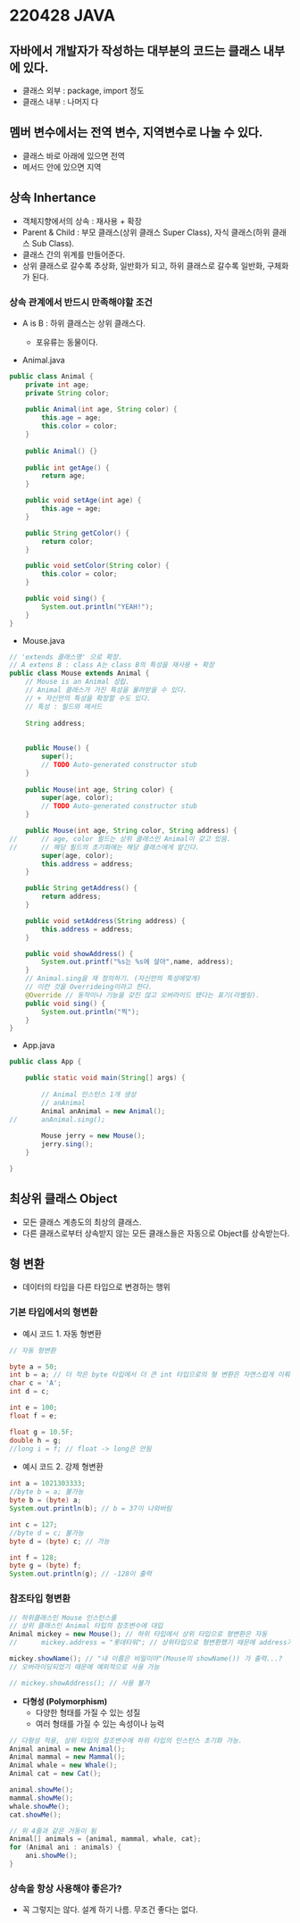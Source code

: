 # 220428 JAVA

## 자바에서 개발자가 작성하는 대부분의 코드는 클래스 내부에 있다.

- 클래스 외부 : package, import 정도
- 클래스 내부 : 나머지 다

## 멤버 변수에서는 전역 변수, 지역변수로 나눌 수 있다.
- 클래스 바로 아래에 있으면 전역
- 메서드 안에 있으면 지역

## 상속 Inhertance
- 객체지향에서의 상속 : 재사용 + 확장
- Parent & Child : 부모 클래스(상위 클래스 Super Class), 자식 클래스(하위 클래스 Sub Class).
- 클래스 간의 위계를 만들어준다.
- 상위 클래스로 갈수록 추상화, 일반화가 되고, 하위 클래스로 갈수록 일반화, 구체화가 된다.

### 상속 관계에서 반드시 만족해야할 조건
- A is B : 하위 클래스는 상위 클래스다.
    - 포유류는 동물이다.

- Animal.java
```java
public class Animal {
	private int age;
	private String color;
	
	public Animal(int age, String color) {
		this.age = age;
		this.color = color;
	}
	
	public Animal() {}
	
	public int getAge() {
		return age;
	}

	public void setAge(int age) {
		this.age = age;
	}

	public String getColor() {
		return color;
	}

	public void setColor(String color) {
		this.color = color;
	}

	public void sing() {
		System.out.println("YEAH!");
	}
}
```
- Mouse.java
```java
// 'extends 클래스명' 으로 확장.
// A extens B : class A는 class B의 특성을 재사용 + 확장
public class Mouse extends Animal {
	// Mouse is an Animal 성립.
	// Animal 클래스가 가진 특성을 물려받을 수 있다.
	// + 자신만의 특성을 확장할 수도 있다.
	// 특성 : 필드와 메서드
	
	String address;
	
	
	public Mouse() {
		super();
		// TODO Auto-generated constructor stub
	}
	
	public Mouse(int age, String color) {
		super(age, color);
		// TODO Auto-generated constructor stub
	}

	public Mouse(int age, String color, String address) {
//		// age, color 필드는 상위 클래스인 Animal이 갖고 있음.
//		// 해당 필드의 초기화에는 해당 클래스에게 맡긴다.
		super(age, color);
		this.address = address;
	}

	public String getAddress() {
		return address;
	}

	public void setAddress(String address) {
		this.address = address;
	}

    public void showAddress() {
		System.out.printf("%s는 %s에 살아",name, address);
	}
	// Animal.sing을 재 정의하기. (자신만의 특성에맞게)
	// 이런 것을 Overrideing이라고 한다.
	@Override // 동작이나 기능을 갖진 않고 오버라이드 됐다는 표기(라벨링).
	public void sing() {
		System.out.println("찍");
	}
}
```
- App.java
```java
public class App {

	public static void main(String[] args) {
		
		// Animal 인스턴스 1개 생성
		// anAnimal
		Animal anAnimal = new Animal();
//		anAnimal.sing();
		
		Mouse jerry = new Mouse();
		jerry.sing();
	}

}
```

## 최상위 클래스 Object
- 모든 클래스 계층도의 최상의 클래스.
- 다른 클래스로부터 상속받지 않는 모든 클래스들은 자동으로 Object를 상속받는다.


## 형 변환
- 데이터의 타입을 다른 타입으로 변경하는 행위

### 기본 타입에서의 형변환
- 예시 코드 1. 자동 형변환
```java
// 자동 형변환

byte a = 50;
int b = a; // 더 작은 byte 타입에서 더 큰 int 타입으로의 형 변환은 자연스럽게 이뤄짐.
char c = 'A';
int d = c;

int e = 100;
float f = e;

float g = 10.5F;
double h = g;
//long i = f; // float -> long은 안됨
```
- 예시 코드 2. 강제 형변환
```java
int a = 1021303333;
//byte b = a; 불가능
byte b = (byte) a;
System.out.println(b); // b = 37이 나와버림

int c = 127;
//byte d = c; 불가능
byte d = (byte) c; // 가능

int f = 128;
byte g = (byte) f;
System.out.println(g); // -128이 출력
```

### 참조타입 형변환
```java
// 하위클래스인 Mouse 인스턴스를
// 상위 클래스인 Animal 타입의 참조변수에 대입
Animal mickey = new Mouse(); // 하위 타입에서 상위 타입으로 형변환은 자동
//		mickey.address = "롯데타워"; // 상위타입으로 형변환했기 때문에 address가 없음

mickey.showName(); // "내 이름은 비밀이야"(Mouse의 showName()) 가 출력...?
// 오버라이딩되었기 때문에 예외적으로 사용 가능

// mickey.showAddress(); // 사용 불가
```
- **다형성 (Polymorphism)**
    - 다양한 형태를 가질 수 있는 성질
    - 여러 형태를 가질 수 있는 속성이나 능력


```java
// 다형성 적용, 상위 타입의 참조변수에 하위 타입의 인스턴스 초기화 가능.
Animal animal = new Animal();
Animal mammal = new Mammal();
Animal whale = new Whale();
Animal cat = new Cat();		

animal.showMe();
mammal.showMe();
whale.showMe();
cat.showMe();

// 위 4줄과 같은 거동이 됨
Animal[] animals = {animal, mammal, whale, cat};
for (Animal ani : animals) {
    ani.showMe();
}
```

### 상속을 항상 사용해야 좋은가?
- 꼭 그렇지는 않다. 설계 하기 나름. 무조건 좋다는 없다.
